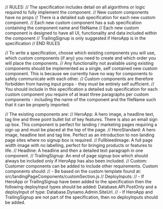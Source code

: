 // RULES:
// The specification includes detail on all algorithms or logic required to fully implement the component.
// New custom components have no props
// There is a detailed sub specification for each new custom component.
// Each new custom component has a sub specification containing the component name and fileName
// Each new custom component is designed to have all UI, functionality and data included within the component
// TrailingSignup is only suggested if HeroApp is in the specification
// END RULES

// To write a specification, choose which existing components you will use, which custom components (if any) you need to create and which order you will place the components.
// Any functionality not available using existing components should be implemented as a single, self contained new custom component. This is because we currently have no way for components to safely communicate with each other.
// Custom components are therefore forbidden from having input props - they must be entirely self sufficient.
// You should include in this specification a detailed sub specification for each custom component you require of at least three paragraphs per custom components - including the name of the component and the fileName such that it can be properly imported.

// The existing components are:
// HeroApp: A hero image, a headline text, tag line and three point bullet list of key features. There is also an email sign up box. This component is perfect for landing / marketing pages requiring a sign up and must be placed at the top of the page.
// HeroStandard: A hero image, headline text and tag line. Perfect as an introduction to non landing page sites where no signup box is required.
// Fullbleedimage: A full page width image with no labelling, perfect for bringing products or features to life.
// Headline: A headline and then a detailed text paragraph in one component.
// TrailingSignup: An end of page signup box which should always be included only if HeroApp has also been included.
// Custom: Customer components can be added to include other requirements. Custom components should:
// - Be based on the custom template found at: src/landingPageComponents/customSection.js
// DeployInputs:
// - If HeroApp or TrailingSignup have been added to the specification then the following deployInput types should be added: Database.API.PostOnly and a deployInput of type: Database.Dynamo.Admin.SiteUrl.
// - If HeroApp and TrailingSignup are not part of the specification, then no deployInputs should be added.
